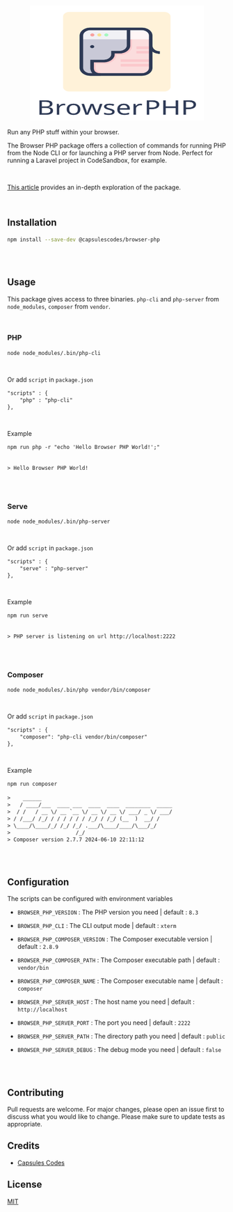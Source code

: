 
<p align="center"><img src="art/capsules-browser-php-image.svg" width="400px" height="265px" alt="Browser PHP" /></p>

Run any PHP stuff within your browser.

The Browser PHP package offers a collection of commands for running PHP from the Node CLI or for launching a PHP server from Node. Perfect for running a Laravel project in CodeSandbox, for example.

<br>

 [This article](https://capsules.codes/en/blog/fyi/en-fyi-run-laravel-on-your-browser-with-browser-php) provides an in-depth exploration of the package.

<br>

## Installation

```bash
npm install --save-dev @capsulescodes/browser-php
```

<br>
<br>

## Usage

This package gives access to three binaries. `php-cli` and `php-server` from `node_modules`, `composer` from `vendor`.

<br>

### PHP
```
node node_modules/.bin/php-cli
```

<br>

Or add `script` in `package.json`
```
"scripts" : {
    "php" : "php-cli"
},
```

<br>

Example
```
npm run php -r "echo 'Hello Browser PHP World!';"


> Hello Browser PHP World!
```

<br>
<br>

### Serve
```
node node_modules/.bin/php-server
```

<br>

Or add `script` in `package.json`
```
"scripts" : {
    "serve" : "php-server"
},
```

<br>

Example
```
npm run serve


> PHP server is listening on url http://localhost:2222
```

<br>
<br>


### Composer
```
node node_modules/.bin/php vendor/bin/composer
```

<br>

Or add `script` in `package.json`
```
"scripts" : {
    "composer": "php-cli vendor/bin/composer"
},
```

<br>

Example
```
npm run composer

>    ______
>   / ____/___  ____ ___  ____  ____  ________  _____
>  / /   / __ \/ __ `__ \/ __ \/ __ \/ ___/ _ \/ ___/
> / /___/ /_/ / / / / / / /_/ / /_/ (__  )  __/ /
> \____/\____/_/ /_/ /_/ .___/\____/____/\___/_/
>                     /_/
> Composer version 2.7.7 2024-06-10 22:11:12
```

<br>
<br>

## Configuration

The scripts can be configured with environment variables

- `BROWSER_PHP_VERSION` : The PHP version you need | default : `8.3`
- `BROWSER_PHP_CLI` : The CLI output mode | default : `xterm`

- `BROWSER_PHP_COMPOSER_VERSION` : The Composer executable version | default : `2.8.9`
- `BROWSER_PHP_COMPOSER_PATH` : The Composer executable path | default : `vendor/bin`
- `BROWSER_PHP_COMPOSER_NAME` : The Composer executable name | default : `composer`

- `BROWSER_PHP_SERVER_HOST` : The host name you need | default : `http://localhost`
- `BROWSER_PHP_SERVER_PORT` : The port you need | default : `2222`
- `BROWSER_PHP_SERVER_PATH` : The directory path you need | default : `public`
- `BROWSER_PHP_SERVER_DEBUG` : The debug mode you need | default : `false`

<br>
<br>

## Contributing

Pull requests are welcome. For major changes, please open an issue first to discuss what you would like to change.
Please make sure to update tests as appropriate.

## Credits

- [Capsules Codes](https://github.com/capsulescodes)

## License

[MIT](https://choosealicense.com/licenses/mit/)
